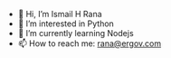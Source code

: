 - 👋 Hi, I’m Ismail H Rana
- 👀 I’m interested in Python
- 🌱 I’m currently learning Nodejs
- 📫 How to reach me: rana@ergov.com

<!---
rana-ergo/rana-ergo is a ✨ special ✨ repository because its `README.md` (this file) appears on your GitHub profile.
You can click the Preview link to take a look at your changes.
--->

